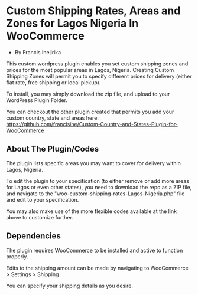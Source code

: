 # Custom Shipping Rates, Areas and Zones for Lagos Nigeria In WooCommerce
- By Francis Ihejirika

This custom wordpress plugin enables you set custom shipping zones and prices for the most popular areas in Lagos, Nigeria. 
Creating Custom Shipping Zones will permit you to specify different prices for delivery (either flat rate, free shipping or local pickup).

To install, you may simply download the zip file, and upload to your WordPress Plugin Folder.

You can checkout the other plugin created that permits you add your custom country, state and areas here:
https://github.com/francisihe/Custom-Country-and-States-Plugin-for-WooCommerce



## About The Plugin/Codes

The plugin lists specific areas you may want to cover for delivery within Lagos, Nigeria.

To edit the plugin to your specification (to either remove or add more areas for Lagos or even other states), you need to download the repo as a ZIP file, and navigate to the "woo-custom-shipping-rates-Lagos-Nigeria.php" file and edit to your specification.

You may also make use of the more flexible codes available at the link above to customize further.



## Dependencies

The plugin requires WooCommerce to be installed and active to function properly.

Edits to the shipping amount can be made by navigating to WooCommerce > Settings > Shipping

You can specify your shipping details as you desire.
